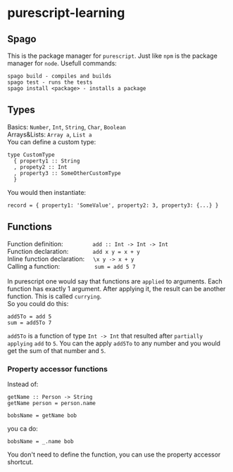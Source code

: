 # purescript-learning

## Spago
This is the package manager for `purescript`. Just like `npm` is the package manager for `node`.
Usefull commands:
```
spago build - compiles and builds
spago test - runs the tests
spago install <package> - installs a package
```

## Types
Basics: `Number`, `Int`, `String`, `Char`, `Boolean` <br/>
Arrays&Lists: `Array a`, `List a` <br/>
You can define a custom type:
```
type CustomType
  { property1 :: String
  , propety2 :: Int
  , property3 :: SomeOtherCustomType
  }
```
You would then instantiate:
```
record = { property1: 'SomeValue', property2: 3, property3: {...} }
```

## Functions
Function definition: &nbsp;&nbsp;&nbsp;&nbsp;&nbsp;&nbsp;&nbsp;&nbsp;&nbsp;&nbsp;&nbsp;&nbsp;&nbsp;&nbsp;&nbsp;&nbsp;`add :: Int -> Int -> Int` <br/>
Function declaration: &nbsp;&nbsp;&nbsp;&nbsp;&nbsp;&nbsp;&nbsp;&nbsp;&nbsp;&nbsp;&nbsp;&nbsp;&nbsp;`add x y = x + y` <br/>
Inline function declaration: &nbsp;&nbsp;&nbsp;&nbsp;`\x y -> x + y` <br/>
Calling a function: &nbsp;&nbsp;&nbsp;&nbsp;&nbsp;&nbsp;&nbsp;&nbsp;&nbsp;&nbsp;&nbsp;&nbsp;&nbsp;&nbsp;&nbsp;&nbsp;&nbsp;&nbsp;&nbsp;`sum = add 5 7` <br/>
<br/>
In purescript one would say that functions are `applied` to arguments. Each function has exactly 1 argument. After applying it, the result can be another function. This is called `currying`.<br/>
So you could do this:
```
add5To = add 5
sum = add5To 7
```
`add5To` is a function of type `Int -> Int` that resulted after `partially applying` `add` to `5`. You can the apply `add5To` to any number and you would get the sum of that number and `5`. <br/>

### Property accessor functions
Instead of:
```
getName :: Person -> String
getName person = person.name

bobsName = getName bob
```
you ca do:
```
bobsName = _.name bob
```
You don't need to define the function, you can use the property accessor shortcut.
